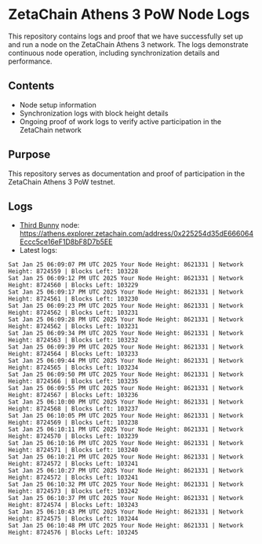 # ZetaChain Athens 3 PoW Node Logs
This repository contains logs and proof that we have successfully set up and run a node on the ZetaChain Athens 3 network. The logs demonstrate continuous node operation, including synchronization details and performance.

## Contents
- Node setup information
- Synchronization logs with block height details
- Ongoing proof of work logs to verify active participation in the ZetaChain network

## Purpose
This repository serves as documentation and proof of participation in the ZetaChain Athens 3 PoW testnet.

## Logs

- [Third Bunny](https://thirdbunny.xyz/) node: https://athens.explorer.zetachain.com/address/0x225254d35dE666064Eccc5ce16eF1D8bF8D7b5EE
- Latest logs:
```
Sat Jan 25 06:09:07 PM UTC 2025 Your Node Height: 8621331 | Network Height: 8724559 | Blocks Left: 103228
Sat Jan 25 06:09:12 PM UTC 2025 Your Node Height: 8621331 | Network Height: 8724560 | Blocks Left: 103229
Sat Jan 25 06:09:17 PM UTC 2025 Your Node Height: 8621331 | Network Height: 8724561 | Blocks Left: 103230
Sat Jan 25 06:09:23 PM UTC 2025 Your Node Height: 8621331 | Network Height: 8724562 | Blocks Left: 103231
Sat Jan 25 06:09:28 PM UTC 2025 Your Node Height: 8621331 | Network Height: 8724562 | Blocks Left: 103231
Sat Jan 25 06:09:34 PM UTC 2025 Your Node Height: 8621331 | Network Height: 8724563 | Blocks Left: 103232
Sat Jan 25 06:09:39 PM UTC 2025 Your Node Height: 8621331 | Network Height: 8724564 | Blocks Left: 103233
Sat Jan 25 06:09:44 PM UTC 2025 Your Node Height: 8621331 | Network Height: 8724565 | Blocks Left: 103234
Sat Jan 25 06:09:50 PM UTC 2025 Your Node Height: 8621331 | Network Height: 8724566 | Blocks Left: 103235
Sat Jan 25 06:09:55 PM UTC 2025 Your Node Height: 8621331 | Network Height: 8724567 | Blocks Left: 103236
Sat Jan 25 06:10:00 PM UTC 2025 Your Node Height: 8621331 | Network Height: 8724568 | Blocks Left: 103237
Sat Jan 25 06:10:05 PM UTC 2025 Your Node Height: 8621331 | Network Height: 8724569 | Blocks Left: 103238
Sat Jan 25 06:10:11 PM UTC 2025 Your Node Height: 8621331 | Network Height: 8724570 | Blocks Left: 103239
Sat Jan 25 06:10:16 PM UTC 2025 Your Node Height: 8621331 | Network Height: 8724571 | Blocks Left: 103240
Sat Jan 25 06:10:21 PM UTC 2025 Your Node Height: 8621331 | Network Height: 8724572 | Blocks Left: 103241
Sat Jan 25 06:10:27 PM UTC 2025 Your Node Height: 8621331 | Network Height: 8724572 | Blocks Left: 103241
Sat Jan 25 06:10:32 PM UTC 2025 Your Node Height: 8621331 | Network Height: 8724573 | Blocks Left: 103242
Sat Jan 25 06:10:37 PM UTC 2025 Your Node Height: 8621331 | Network Height: 8724574 | Blocks Left: 103243
Sat Jan 25 06:10:43 PM UTC 2025 Your Node Height: 8621331 | Network Height: 8724575 | Blocks Left: 103244
Sat Jan 25 06:10:48 PM UTC 2025 Your Node Height: 8621331 | Network Height: 8724576 | Blocks Left: 103245
```
